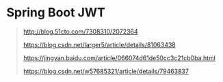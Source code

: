 # Spring Boot JWT

> http://blog.51cto.com/7308310/2072364
> 
> https://blog.csdn.net/larger5/article/details/81063438
> 
> https://jingyan.baidu.com/article/066074d61de50cc3c21cb0ba.html
> 
> https://blog.csdn.net/w57685321/article/details/79463837
